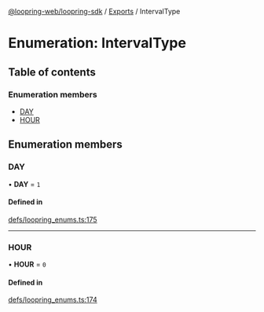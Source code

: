 [@loopring-web/loopring-sdk](../README.md) / [Exports](../modules.md) / IntervalType

# Enumeration: IntervalType

## Table of contents

### Enumeration members

- [DAY](IntervalType.md#day)
- [HOUR](IntervalType.md#hour)

## Enumeration members

### DAY

• **DAY** = `1`

#### Defined in

[defs/loopring_enums.ts:175](https://github.com/Loopring/loopring_sdk/blob/f560ad6/src/defs/loopring_enums.ts#L175)

___

### HOUR

• **HOUR** = `0`

#### Defined in

[defs/loopring_enums.ts:174](https://github.com/Loopring/loopring_sdk/blob/f560ad6/src/defs/loopring_enums.ts#L174)
